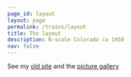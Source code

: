 ```yaml
---
page_id: layout
layout: page
permalink: /trains/layout
title: The layout
description: N-scale Colorado ca 1950
nav: false
---
```


See my <a href="https://ebroerse.nl/trains/">old site</a>
and the <a href="https://ebroerse.nl/photo/index.php?/category/2">picture gallery</a>
